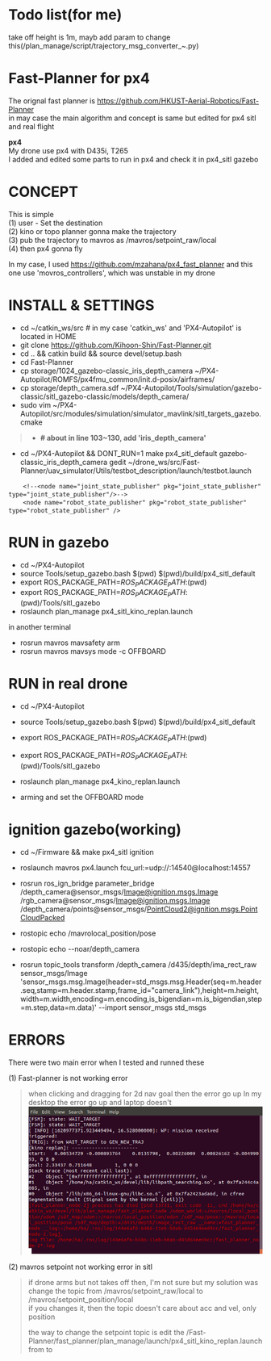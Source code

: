 # Todo list(for me)
take off height is 1m, mayb add param to change this(/plan_manage/script/trajectory_msg_converter_~.py)   

# Fast-Planner for px4

The orignal fast planner is https://github.com/HKUST-Aerial-Robotics/Fast-Planner   
in may case the main algorithm and concept is same but edited for px4 sitl and real flight

**px4**   
My drone use px4 with D435i, T265   
I added and edited some parts to run in px4 and check it in px4_sitl gazebo

# CONCEPT
This is simple   
(1) user - Set the destination   
(2) kino or topo planner gonna make the trajectory   
(3) pub the trajectory to mavros as /mavros/setpoint_raw/local   
(4) then px4 gonna fly   

 

In my case, I used https://github.com/mzahana/px4_fast_planner
and this one use 'movros_controllers', which was unstable in my drone



# INSTALL & SETTINGS
- cd ~/catkin_ws/src # in my case 'catkin_ws' and 'PX4-Autopilot' is located in HOME
- git clone https://github.com/Kihoon-Shin/Fast-Planner.git
- cd .. && catkin build && source devel/setup.bash
- cd Fast-Planner
- cp storage/1024_gazebo-classic_iris_depth_camera ~/PX4-Autopilot/ROMFS/px4fmu_common/init.d-posix/airframes/
- cp storage/depth_camera.sdf ~/PX4-Autopilot/Tools/simulation/gazebo-classic/sitl_gazebo-classic/models/depth_camera/
- sudo vim ~/PX4-Autopilot/src/modules/simulation/simulator_mavlink/sitl_targets_gazebo.cmake 
>- **# about in line 103~130, add 'iris_depth_camera'**
- cd ~/PX4-Autopilot && DONT_RUN=1 make px4_sitl_default gazebo-classic_iris_depth_camera
gedit ~/drone_ws/src/Fast-Planner/uav_simulator/Utils/testbot_description/launch/testbot.launch
```
	<!--<node name="joint_state_publisher" pkg="joint_state_publisher" type="joint_state_publisher"/>-->
	<node name="robot_state_publisher" pkg="robot_state_publisher" type="robot_state_publisher" />
```

# RUN in gazebo
- cd ~/PX4-Autopilot
- source Tools/setup_gazebo.bash $(pwd) $(pwd)/build/px4_sitl_default
- export ROS_PACKAGE_PATH=$ROS_PACKAGE_PATH:$(pwd)
- export ROS_PACKAGE_PATH=$ROS_PACKAGE_PATH:$(pwd)/Tools/sitl_gazebo
- roslaunch plan_manage px4_sitl_kino_replan.launch   

in another terminal
- rosrun mavros mavsafety arm 
- rosrun mavros mavsys mode -c OFFBOARD   

# RUN in real drone
- cd ~/PX4-Autopilot
- source Tools/setup_gazebo.bash $(pwd) $(pwd)/build/px4_sitl_default
- export ROS_PACKAGE_PATH=$ROS_PACKAGE_PATH:$(pwd)
- export ROS_PACKAGE_PATH=$ROS_PACKAGE_PATH:$(pwd)/Tools/sitl_gazebo
- roslaunch plan_manage px4_kino_replan.launch      
   
- arming and set the OFFBOARD mode

# ignition gazebo(working)
- cd ~/Firmware && make px4_sitl ignition
- roslaunch mavros px4.launch fcu_url:=udp://:14540@localhost:14557
- rosrun ros_ign_bridge parameter_bridge /depth_camera@sensor_msgs/Image@ignition.msgs.Image /rgb_camera@sensor_msgs/Image@ignition.msgs.Image /depth_camera/points@sensor_msgs/PointCloud2@ignition.msgs.PointCloudPacked

- rostopic echo /mavrolocal_position/pose
- rostopic echo --noar/depth_camera

- rosrun topic_tools transform /depth_camera /d435/depth/ima_rect_raw sensor_msgs/Image 'sensor_msgs.msg.Image(header=std_msgs.msg.Header(seq=m.header.seq,stamp=m.header.stamp,frame_id="camera_link"),height=m.height,width=m.width,encoding=m.encoding,is_bigendian=m.is_bigendian,step=m.step,data=m.data)' --import sensor_msgs std_msgs


# ERRORS

There were two main error when I tested and runned these

(1) Fast-planner is not working error
> when clicking and dragging for 2d nav goal then the error go up
> In my desktop the error go up and laptop doesn't
![screensh](./image/fast_planner_error.png)

(2) mavros setpoint not working error in sitl
> if drone arms but not takes off then, I'm not sure but my solution was change the topic from /mavros/setpoint_raw/local to /mavros/setpoint_position/local   
> if you changes it, then the topic doesn't care about acc and vel, only position
> 
> the way to change the setpoint topic is edit the /Fast-Planner/fast_planner/plan_manage/launch/px4_sitl_kino_replan.launch
>  from <node pkg="plan_manage" name="traj_msg_converter" type="trajectory_msg_converter_raw.py" output="screen"/>
>  to <node pkg="plan_manage" name="traj_msg_converter" type="trajectory_msg_converter_pos.py" output="screen"/>

